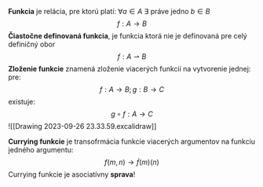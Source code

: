 **Funkcia** je relácia, pre ktorú platí: $\forall a \in A \  \exists$ práve jedno $b \in B$
$$
f : A \rightarrow B
$$
**Čiastočne definovaná funkcia**, je funkcia ktorá nie je definovaná pre celý definičný obor
$$
f: A \rightharpoonup B
$$
**Zloženie funkcie** znamená zloženie viacerých funkcií na vytvorenie jednej:
pre:
$$
f:A \rightarrow B;g:B\rightarrow C
$$
existuje:
$$
g \circ f: A \rightarrow C
$$
![[Drawing 2023-09-26 23.33.59.excalidraw]]

**Currying funkcie** je transofrmácia funkcie viacerých argumentov na funkciu jedného argumentu:
$$
f(m,n) \rightarrow \dot f(m)(n)
$$
Currying funkcie je asociatívny **sprava**!

